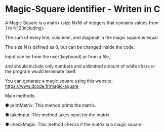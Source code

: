 # Magic-Square identifier - Writen in C

A Magic Square is a matrix (size NxN) of integers that contains values from 1 to N^2(including).

The sum of every line, culommn, and diagonal in the magic square is equal.

The size N is defined as 8, but can be changed inside the code.

Input can be from the user(keyboard) or from a file,

and should include only numbers and unlimitted amount of white chars or the program would terminate itself.

You can genarate a magic square using this website:
https://www.dcode.fr/magic-square

Main methods:

● printMatrix: This method prints the matrix.

● takeInput: This method takes input for the matrix.

● checkMagic: This method checks if the matrix ia a magic square.
